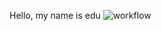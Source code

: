 Hello, my name is edu
![workflow](https://github.com/<UserName>/<RepositoryName>/actions/workflows/main.yml/badge.svg)